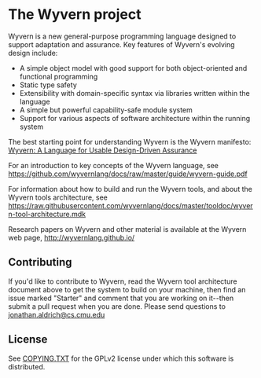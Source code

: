 The Wyvern project
==================
Wyvern is a new general-purpose programming language designed to support adaptation and assurance.  Key features of Wyvern's evolving design include:

* A simple object model with good support for both object-oriented and functional programming
* Static type safety
* Extensibility with domain-specific syntax via libraries written within the language
* A simple but powerful capability-safe module system
* Support for various aspects of software architecture within the running system

The best starting point for understanding Wyvern is the Wyvern manifesto: 
[Wyvern: A Language for Usable Design-Driven Assurance](https://github.com/wyvernlang/wyvern/wiki/Wyvern%3A-A-Language-for-Usable-Design-Driven-Assurance)

For an introduction to key concepts of the Wyvern language, see https://github.com/wyvernlang/docs/raw/master/guide/wyvern-guide.pdf

For information about how to build and run the Wyvern tools, and about the Wyvern tools architecture, see https://raw.githubusercontent.com/wyvernlang/docs/master/tooldoc/wyvern-tool-architecture.mdk


Research papers on Wyvern and other material is available at the Wyvern web page, http://wyvernlang.github.io/

Contributing
------------
If you'd like to contribute to Wyvern, read the Wyvern tool architecture document above to get the system to build on your machine, then find an issue marked "Starter" and comment that you are working on it--then submit a pull request when you are done.  Please send questions to jonathan.aldrich@cs.cmu.edu

License
---------------
See [COPYING.TXT](COPYING.TXT) for the GPLv2 license under which this software is distributed.
